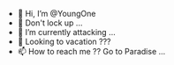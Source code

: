 - 👋 Hi, I’m @YoungOne
- 👀 Don't lock up ...
- 🌱 I’m currently attacking ...
- 💞️ Looking to vacation ???
- 📫 How to reach me ?? Go to Paradise ...
